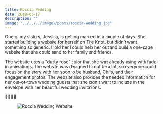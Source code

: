 ```yaml
---
title: Roccia Wedding
date: 2018-05-17
description: ""
image: "../../../images/posts/roccia-wedding.jpg"
---
```

One of my sisters, Jessica, is getting married in a couple of days. She started building a website for herself on The Knot, but didn't want something so generic. I told her I could help her out and build a one-page website that she could send to her family and friends.

The website uses a "dusty rose" color that she was already using with fade-in animations. The website was designed to not be a lot, so everyone could focus on the story with her soon to be husband, Chris, and their engagement photos. The website also provides the needed information for her out-of-town wedding guests that she didn't want to include in the envelope with her beautiful wedding invitations.

🤵👰💐💒

<div class="browser">
  <span class="browser__dots"></span>
  <figure class="browser__img">
    <img src="/assets/images/posts/roccia-wedding-1.jpg" alt="Roccia Wedding Website"/>
  </figure>
</div>
